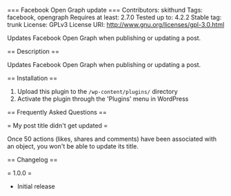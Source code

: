 === Facebook Open Graph update ===
Contributors: skithund
Tags: facebook, opengraph
Requires at least: 2.7.0
Tested up to: 4.2.2
Stable tag: trunk
License: GPLv3
License URI: http://www.gnu.org/licenses/gpl-3.0.html

Updates Facebook Open Graph when publishing or updating a post.

== Description ==

Updates Facebook Open Graph when publishing or updating a post.

== Installation ==

1. Upload this plugin to the `/wp-content/plugins/` directory
2. Activate the plugin through the 'Plugins' menu in WordPress

== Frequently Asked Questions ==

= My post title didn't get updated =

Once 50 actions (likes, shares and comments) have been associated with an object, you won't be able to update its title.

== Changelog ==

= 1.0.0 =
* Initial release